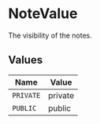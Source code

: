 # NoteValue

The visibility of the notes.


## Values

| Name      | Value     |
| --------- | --------- |
| `PRIVATE` | private   |
| `PUBLIC`  | public    |
